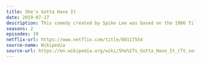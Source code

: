 ```yaml
---
title: She's Gotta Have It
date: 2019-07-17
description: This comedy created by Spike Lee was based on the 1986 file of the same name. 
seasons: 2
episodes: 19
netflix-url: https://www.netflix.com/title/80117554
source-name: Wikipedia  
source-url: https://en.wikipedia.org/wiki/She%27s_Gotta_Have_It_(TV_series)
---
```


